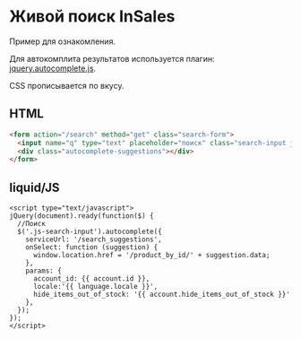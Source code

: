 # Живой поиск InSales

Пример для ознакомления.

Для автокомплита результатов используется плагин: [jquery.autocomplete.js](https://cdnjs.cloudflare.com/ajax/libs/jquery.devbridge-autocomplete/1.2.24/jquery.autocomplete.js).

CSS прописывается по вкусу.

## HTML

```html
<form action="/search" method="get" class="search-form">
  <input name="q" type="text" placeholder="поиск" class="search-input js-search-input">
  <div class="autocomplete-suggestions"></div>
</form>
```

## liquid/JS
```
<script type="text/javascript">
jQuery(document).ready(function($) {
  //Поиск
  $('.js-search-input').autocomplete({
    serviceUrl: '/search_suggestions',
    onSelect: function (suggestion) {
      window.location.href = '/product_by_id/' + suggestion.data;
    },
    params: {
      account_id: {{ account.id }},
      locale:'{{ language.locale }}',
      hide_items_out_of_stock: '{{ account.hide_items_out_of_stock }}'
    },
  });
});
</script>
```


